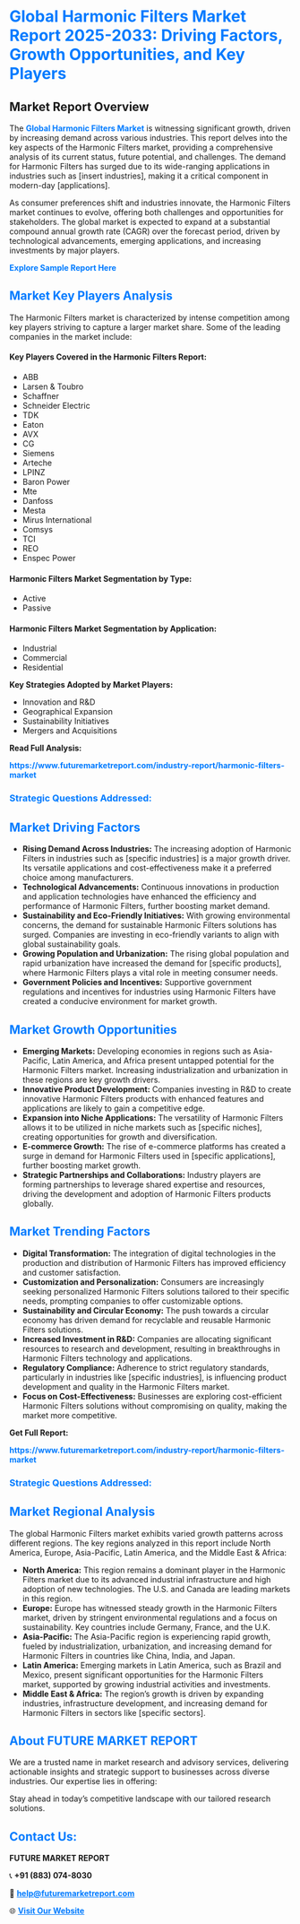 <h1 style="color: #007BFF;">Global Harmonic Filters Market Report 2025-2033: Driving Factors, Growth Opportunities, and Key Players</h1>

<section id="overview">
<h2>Market Report Overview</h2>
<p>The <a href="https://www.futuremarketreport.com/industry-report/harmonic-filters-market" style="color: #007BFF; text-decoration: none;"><strong>Global Harmonic Filters Market</strong></a> is witnessing significant growth, driven by increasing demand across various industries. This report delves into the key aspects of the Harmonic Filters market, providing a comprehensive analysis of its current status, future potential, and challenges. The demand for Harmonic Filters has surged due to its wide-ranging applications in industries such as [insert industries], making it a critical component in modern-day [applications].</p>
<p>As consumer preferences shift and industries innovate, the Harmonic Filters market continues to evolve, offering both challenges and opportunities for stakeholders. The global market is expected to expand at a substantial compound annual growth rate (CAGR) over the forecast period, driven by technological advancements, emerging applications, and increasing investments by major players.</p>
</section>

<section id="overview">
<p><a href="https://www.futuremarketreport.com/request-sample/reportId=76865" style="color: #007BFF; text-decoration: none;"><strong>Explore Sample Report Here</strong></a></p>
</section>

<section id="key-players">
<h2 style="color: #007BFF;">Market Key Players Analysis</h2>
<p>The Harmonic Filters market is characterized by intense competition among key players striving to capture a larger market share. Some of the leading companies in the market include:</p>
<h4>Key Players Covered in the Harmonic Filters Report:</h4>
<ul><li>ABB</li><li>Larsen &amp; Toubro</li><li>Schaffner</li><li>Schneider Electric</li><li>TDK</li><li>Eaton</li><li>AVX</li><li>CG</li><li>Siemens</li><li>Arteche</li><li>LPINZ</li><li>Baron Power</li><li>Mte</li><li>Danfoss</li><li>Mesta</li><li>Mirus International</li><li>Comsys</li><li>TCI</li><li>REO</li><li>Enspec Power</li></ul>
<h4>Harmonic Filters Market Segmentation by Type:</h4>
<ul><li>Active</li><li>Passive</li></ul>

<h4>Harmonic Filters Market Segmentation by Application:</h4>
<ul><li>Industrial</li><li>Commercial</li><li>Residential</li></ul>
<p><strong>Key Strategies Adopted by Market Players:</strong></p>
<ul>
<li>Innovation and R&D</li>
<li>Geographical Expansion</li>
<li>Sustainability Initiatives</li>
<li>Mergers and Acquisitions</li>
</ul>
</section>

<section>
<p><strong>Read Full Analysis: </strong></p><a href="https://www.futuremarketreport.com/industry-report/harmonic-filters-market" style="color: #007BFF; text-decoration: none;"><strong>https://www.futuremarketreport.com/industry-report/harmonic-filters-market</strong></a>
<h3 style="color: #007BFF;">Strategic Questions Addressed:</h3>
</section>

<section id="driving-factors">
<h2 style="color: #007BFF;">Market Driving Factors</h2>
<ul>
<li><strong>Rising Demand Across Industries:</strong> The increasing adoption of Harmonic Filters in industries such as [specific industries] is a major growth driver. Its versatile applications and cost-effectiveness make it a preferred choice among manufacturers.</li>
<li><strong>Technological Advancements:</strong> Continuous innovations in production and application technologies have enhanced the efficiency and performance of Harmonic Filters, further boosting market demand.</li>
<li><strong>Sustainability and Eco-Friendly Initiatives:</strong> With growing environmental concerns, the demand for sustainable Harmonic Filters solutions has surged. Companies are investing in eco-friendly variants to align with global sustainability goals.</li>
<li><strong>Growing Population and Urbanization:</strong> The rising global population and rapid urbanization have increased the demand for [specific products], where Harmonic Filters plays a vital role in meeting consumer needs.</li>
<li><strong>Government Policies and Incentives:</strong> Supportive government regulations and incentives for industries using Harmonic Filters have created a conducive environment for market growth.</li>
</ul>
</section>

<section id="growth-opportunities">
<h2 style="color: #007BFF;">Market Growth Opportunities</h2>
<ul>
<li><strong>Emerging Markets:</strong> Developing economies in regions such as Asia-Pacific, Latin America, and Africa present untapped potential for the Harmonic Filters market. Increasing industrialization and urbanization in these regions are key growth drivers.</li>
<li><strong>Innovative Product Development:</strong> Companies investing in R&D to create innovative Harmonic Filters products with enhanced features and applications are likely to gain a competitive edge.</li>
<li><strong>Expansion into Niche Applications:</strong> The versatility of Harmonic Filters allows it to be utilized in niche markets such as [specific niches], creating opportunities for growth and diversification.</li>
<li><strong>E-commerce Growth:</strong> The rise of e-commerce platforms has created a surge in demand for Harmonic Filters used in [specific applications], further boosting market growth.</li>
<li><strong>Strategic Partnerships and Collaborations:</strong> Industry players are forming partnerships to leverage shared expertise and resources, driving the development and adoption of Harmonic Filters products globally.</li>
</ul>
</section>

<section id="trending-factors">
<h2 style="color: #007BFF;">Market Trending Factors</h2>
<ul>
<li><strong>Digital Transformation:</strong> The integration of digital technologies in the production and distribution of Harmonic Filters has improved efficiency and customer satisfaction.</li>
<li><strong>Customization and Personalization:</strong> Consumers are increasingly seeking personalized Harmonic Filters solutions tailored to their specific needs, prompting companies to offer customizable options.</li>
<li><strong>Sustainability and Circular Economy:</strong> The push towards a circular economy has driven demand for recyclable and reusable Harmonic Filters solutions.</li>
<li><strong>Increased Investment in R&D:</strong> Companies are allocating significant resources to research and development, resulting in breakthroughs in Harmonic Filters technology and applications.</li>
<li><strong>Regulatory Compliance:</strong> Adherence to strict regulatory standards, particularly in industries like [specific industries], is influencing product development and quality in the Harmonic Filters market.</li>
<li><strong>Focus on Cost-Effectiveness:</strong> Businesses are exploring cost-efficient Harmonic Filters solutions without compromising on quality, making the market more competitive.</li>
</ul>
</section>

<section>
<p><strong>Get Full Report: </strong></p><a href="https://www.futuremarketreport.com/industry-report/harmonic-filters-market" style="color: #007BFF; text-decoration: none;"><strong>https://www.futuremarketreport.com/industry-report/harmonic-filters-market</strong></a>
<h3 style="color: #007BFF;">Strategic Questions Addressed:</h3>
</section>


<section id="regional-analysis">
<h2 style="color: #007BFF;">Market Regional Analysis</h2>
<p>The global Harmonic Filters market exhibits varied growth patterns across different regions. The key regions analyzed in this report include North America, Europe, Asia-Pacific, Latin America, and the Middle East & Africa:</p>
<ul>
<li><strong>North America:</strong> This region remains a dominant player in the Harmonic Filters market due to its advanced industrial infrastructure and high adoption of new technologies. The U.S. and Canada are leading markets in this region.</li>
<li><strong>Europe:</strong> Europe has witnessed steady growth in the Harmonic Filters market, driven by stringent environmental regulations and a focus on sustainability. Key countries include Germany, France, and the U.K.</li>
<li><strong>Asia-Pacific:</strong> The Asia-Pacific region is experiencing rapid growth, fueled by industrialization, urbanization, and increasing demand for Harmonic Filters in countries like China, India, and Japan.</li>
<li><strong>Latin America:</strong> Emerging markets in Latin America, such as Brazil and Mexico, present significant opportunities for the Harmonic Filters market, supported by growing industrial activities and investments.</li>
<li><strong>Middle East & Africa:</strong> The region’s growth is driven by expanding industries, infrastructure development, and increasing demand for Harmonic Filters in sectors like [specific sectors].</li>
</ul>
</section>

<footer>
<h2 style="color: #007BFF;">About FUTURE MARKET REPORT</h2>
<p>We are a trusted name in market research and advisory services, delivering actionable insights and strategic support to businesses across diverse industries. Our expertise lies in offering:</p>

<p>Stay ahead in today’s competitive landscape with our tailored research solutions.</p>

<h2 style="color: #007BFF;">Contact Us:</h2>
<p><strong>FUTURE MARKET REPORT</strong></p>
<p>📞 <strong>+91 (883) 074-8030</strong></p>
<p>📧 <strong><a href="mailto:help@futuremarketreport.com" style="color: #007BFF;">help@futuremarketreport.com</a></strong></p>
<p>🌐 <strong><a href="https://www.futuremarketreport.com/" style="color: #007BFF;">Visit Our Website</a></strong></p>
</footer>